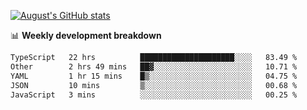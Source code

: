 
[![August's GitHub stats](https://github-readme-stats.vercel.app/api?username=zou-weidong&show_icons=true&theme=radical)](https://github.com/zou-weidong)


📊 **Weekly development breakdown**
<!--START_SECTION:waka-->

```txt
TypeScript   22 hrs          █████████████████████░░░░   83.49 %
Other        2 hrs 49 mins   ██▓░░░░░░░░░░░░░░░░░░░░░░   10.71 %
YAML         1 hr 15 mins    █▒░░░░░░░░░░░░░░░░░░░░░░░   04.75 %
JSON         10 mins         ▒░░░░░░░░░░░░░░░░░░░░░░░░   00.68 %
JavaScript   3 mins          ░░░░░░░░░░░░░░░░░░░░░░░░░   00.25 %
```

<!--END_SECTION:waka-->
